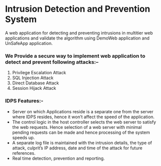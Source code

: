 # Intrusion Detection and Prevention System
A web application for detecting and preventing intrusions in multitier web applications and validate the algorithm using DemoWeb application and UnSafeApp application.

### We Provide a secure way to implement web application to detect and prevent following attacks:–

  1. Privilege Escalation Attack
  2. SQL Injection Attack
  3. Direct Database Attack
  4. Session Hijack Attack

### IDPS Features:-
* Server on which Applications reside is a separate one from the server where IDPS resides, hence it won’t affect the speed of the application.
* The control logic in the host controller selects the web server to satisfy the web requests. Hence selection of  a web server  with minimal pending requests can be made and hence processing of the system speeds up.
* A separate log file is maintained with the intrusion details, the type of attack, culprit’s IP address, date and time of the attack for future references.
* Real time detection, prevention and reporting.
